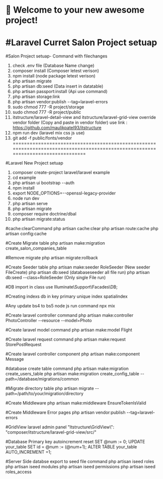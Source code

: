 # 🚀 Welcome to your new awesome project!

#Laravel Curret Salon Project setuap
======================================================================================================
#Salon Project setuap- Command with filechanges

1. check .env file (Database Name change)
2. composer install (Composer letest verison)
3. npm install (node package letest verison)
4. php artisan migrate
5. php artisan db:seed  (Data insert in datatable)
6. php artisan passport:install (Api use command)
7. php artisan storage:link
8. php artisan vendor:publish --tag=laravel-errors
9. sudo chmod 777 -R project/storage
10. sudo chmod 777 -R project/public
11. itstructure/laravel-detail-view and itstructure/laravel-grid-view  override vendor folder (Copy and paste in vendor folder) use link : https://github.com/maulikpatel93/itstructure
12. npm run dev  (laravel mix css js use)
13. git add -f public/fonts/vendor
================================================================================================================================

#Laravel New Project setuap
1. composer create-project laravel/laravel example
2. cd example
3. php artisan ui bootstrap --auth
4. npm install
5. export NODE_OPTIONS=--openssl-legacy-provider
6. node run dev
7. php artisan serve
8. php artisan migrate
9. composer require doctrine/dbal
10. php artisan migrate:status

#cache:clearCommand
php artisan cache:clear
php artisan route:cache
php artisan config:cache

#Create Migrate table 
php artisan make:migration create_salon_companies_table

#Remove migrate
php artisan migrate:rollback

#Create Seeder table 
php artisan make:seeder RoleSeeder   (New seeder FileCreate)
php artisan db:seed  (databaseseeder all file run)
php artisan db:seed --class=RoleSeeder (Only single File run)

#DB import in class
use Illuminate\Support\Facades\DB;

#Creating indexs db in key
primary
unique
index
spatialindex

#Any update bs4 to bs5 node js run command
npx mix

#Create laravel controller command
php artisan make:controller PhotoController --resource --model=Photo

#Create laravel model command
php artisan make:model Flight

#Create laravel request command
php artisan make:request StorePostRequest

#Create laravel controller component
php artisan make:component Message

#database create table command
php artisan make:migration create_users_table
php artisan make:migration create_config_table --path=/database/migrations/common

#Migrate directory table
php artisan migrate --path=/path/to/your/migration/directory

#Create Middleware
php artisan make:middleware EnsureTokenIsValid

#Create Middleware Error pages
php artisan vendor:publish --tag=laravel-errors

#GridView laravel admin panel
"Itstructure\\GridView\\": "composer/itstructure/laravel-grid-view/src/"

#Database Primary key autoincrement reset
SET  @num := 0;
UPDATE your_table SET id = @num := (@num+1);
ALTER TABLE your_table AUTO_INCREMENT =1;

#Server Side databse export to seed file command
php artisan iseed roles
php artisan iseed modules
php artisan iseed permissions
php artisan iseed roles_access
